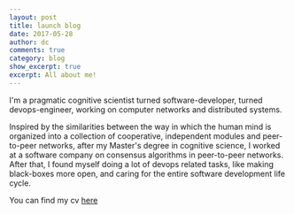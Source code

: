 ```yaml
---
layout: post
title: launch blog
date: 2017-05-28
author: dc
comments: true
category: blog
show_excerpt: true
excerpt: All about me!
---
```


I'm a pragmatic cognitive scientist turned software-developer,
turned devops-engineer, working on computer networks and distributed
systems.

Inspired by the similarities between the way in which the human mind
is organized into a collection of cooperative, independent modules
and peer-to-peer networks, after my Master's degree in cognitive
science, I worked at a software company on consensus algorithms in
peer-to-peer networks. After that, I found myself doing a lot of
devops related tasks, like making black-boxes more open, and caring
for the entire software development life cycle.

You can find my cv [here](https://github.com/dnck/dnck.github.io/raw/master/assets/personelle/daniel-john-cook-cv-08-01-2021.pdf)
